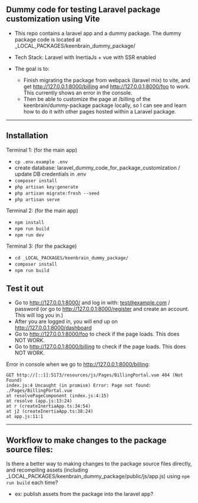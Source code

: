 ## Dummy code for testing Laravel package customization using Vite
- This repo contains a laravel app and a dummy package. The dummy package code is located at _LOCAL_PACKAGES/keenbrain_dummy_package/
- Tech Stack: Laravel with InertiaJs + vue with SSR enabled

- The goal is to:
    - Finish migrating the package from webpack (laravel mix) to vite, and get http://127.0.0.1:8000/billing and http://127.0.0.1:8000/foo to work. This currently shows an error in the console.
    - Then be able to customize the page at /billing of the keenbrain/dummy-package package locally, so I can see and learn how to do it with other pages hosted within a Laravel package.
-----------------------------------------------------------------------------
## Installation

Terminal 1: (for the main app)
- `cp .env.example .env`
- create database: laravel_dummy_code_for_package_customization / update DB credentials in .env
- `composer install`
- `php artisan key:generate`
- `php artisan migrate:fresh --seed`
- `php artisan serve`

Terminal 2: (for the main app)
- `npm install`
- `npm run build`
- `npm run dev`

Terminal 3: (for the package)
- `cd _LOCAL_PACKAGES/keenbrain_dummy_package/`
- `composer install`
- `npm run build`

## Test it out
- Go to http://127.0.0.1:8000/ and log in with: test@example.com / password (or go to http://127.0.0.1:8000/register and create an account. This will log you in.)
- After you are logged in, you will end up on http://127.0.0.1:8000/dashboard
- Go to http://127.0.0.1:8000/foo to check if the page loads. This does NOT WORK.
- Go to http://127.0.0.1:8000/billing to check if the page loads. This does NOT WORK.

Error in console when we go to http://127.0.0.1:8000/billing:
```
GET http://[::1]:5173/resources/js/Pages/BillingPortal.vue 404 (Not Found)
index.js:4 Uncaught (in promise) Error: Page not found: ./Pages/BillingPortal.vue
at resolvePageComponent (index.js:4:15)
at resolve (app.js:13:24)
at r (createInertiaApp.ts:34:54)
at j2 (createInertiaApp.ts:38:24)
at app.js:11:1
```
-----------------------------------------------------------------------------

## Workflow to make changes to the package source files:
Is there a better way to making changes to the package source files directly, and recompiling assets (including _LOCAL_PACKAGES/keenbrain_dummy_package/public/js/app.js) using `npm run build` each time?
- ex: publish assets from the package into the laravel app?
